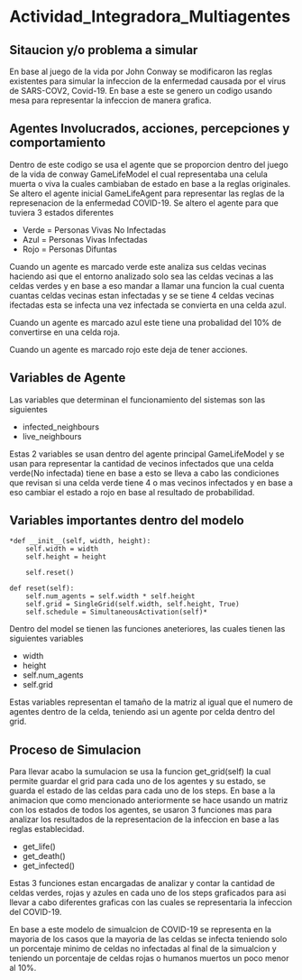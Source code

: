 # Actividad_Integradora_Multiagentes

## Sitaucion y/o problema a simular

En base al juego de la vida por John Conway se modificaron las reglas existentes para simular la infeccion de la enfermedad causada por el virus de SARS-COV2, Covid-19. En base a este se genero un codigo usando mesa para representar la infeccion de manera grafica.
## Agentes Involucrados, acciones, percepciones y comportamiento
Dentro de este codigo se usa el agente que se proporcion dentro del juego de la vida de conway GameLifeModel el cual representaba una celula muerta o viva la cuales cambiaban de estado en base a la reglas originales. Se altero el agente inicial GameLifeAgent para representar las reglas de la represenacion de la enfermedad COVID-19.
Se altero el agente para que tuviera 3 estados diferentes

- Verde = Personas Vivas No Infectadas
- Azul = Personas Vivas Infectadas
- Rojo = Personas Difuntas

Cuando un agente es marcado verde este analiza sus celdas vecinas haciendo asi que el entorno analizado solo sea las celdas vecinas a las celdas verdes y en base a eso  mandar a llamar una funcion la cual cuenta cuantas celdas vecinas estan infectadas y se se tiene 4 celdas vecinas ifectadas esta se infecta una vez infectada se convierta en una celda azul.

Cuando un agente es marcado azul este tiene una probalidad del 10% de convertirse en una celda roja.

Cuando un agente es marcado rojo este deja de tener acciones.

## Variables de Agente

Las variables que determinan el funcionamiento del sistemas son las siguientes
- infected_neighbours 
- live_neighbours

Estas 2 variables se usan dentro del agente principal GameLifeModel y se usan para representar la cantidad de vecinos infectados que una celda verde(No infectada) tiene en base a esto se lleva a cabo las condiciones que revisan si una celda verde tiene 4 o mas vecinos infectados y en base a eso cambiar el estado a rojo en base al resultado de probabilidad.

## Variables importantes dentro del modelo

    *def __init__(self, width, height):
        self.width = width
        self.height = height

        self.reset()

    def reset(self):
        self.num_agents = self.width * self.height
        self.grid = SingleGrid(self.width, self.height, True)
        self.schedule = SimultaneousActivation(self)*
        
Dentro del model se tienen las funciones aneteriores, las cuales tienen las siguientes variables
- width
- height
- self.num_agents 
- self.grid

Estas variables representan el tamaño de la matriz al igual que el numero de agentes dentro de la celda, teniendo asi un agente por celda dentro del grid.

## Proceso de Simulacion

Para llevar acabo la sumulacion se usa la funcion get_grid(self) la cual permite guardar el grid para cada uno de los agentes y su estado, se guarda el estado de las celdas para cada uno de los steps.
En base a la animacion que como mencionado anteriormente se hace usando un matriz con los estados de todos los agentes, se usaron 3 funciones mas para analizar los resultados de la representacion de la infeccion en base a las reglas establecidad.

- get_life()
- get_death()
- get_infected()

Estas 3 funciones estan encargadas de analizar y contar la cantidad de celdas verdes, rojas y azules en cada uno de los steps graficados para asi llevar a cabo diferentes graficas con las cuales se representaria la infeccion del COVID-19.
   
En base a este modelo de simualcion de COVID-19 se representa en la mayoria de los casos que la mayoria de las celdas se infecta teniendo solo un porcentaje minimo de celdas no infectadas al final de la simualcion y teniendo un porcentaje de celdas rojas o humanos muertos un poco menor al 10%.
